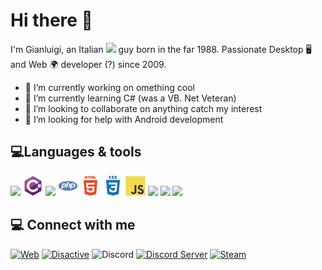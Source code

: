 # Hi there 👋


I'm Gianluigi, an Italian <img src="https://icons.iconarchive.com/icons/custom-icon-design/flat-europe-flag/32/Italy-icon.png" width="13" /> guy born in the far 1988. Passionate Desktop 🖥 and Web 🌍 developer (?) since 2009. 

- 🔭 I’m currently working on omething cool
- 🌱 I’m currently learning C# (was a VB. Net Veteran)
- 👯 I’m looking to collaborate on anything catch my interest
- 🤔 I’m looking for help with Android development

## 💻Languages & tools
<div align="left">
  <img src="https://img1.gratispng.com/20180803/qeo/kisspng-visual-basic-net-c-computer-programming-net-fra-microsoft-azure-selectpdf-com-5b6461828a2386.1784658315333052185658.jpg" width="32" />
  <img src="https://raw.githubusercontent.com/devicons/devicon/master/icons/csharp/csharp-original.svg" width="32" />
  <img src="https://www.clipartkey.com/mpngs/m/83-833131_microsoft-sql-server-logo-png-microsoft-sql-server.png" height="32" />
  <img src="https://raw.githubusercontent.com/devicons/devicon/master/icons/php/php-plain.svg" width="32" />
  <img src="https://raw.githubusercontent.com/devicons/devicon/master/icons/html5/html5-plain-wordmark.svg" width="32" />
  <img src="https://raw.githubusercontent.com/devicons/devicon/master/icons/css3/css3-plain-wordmark.svg" width="32" />
  <img src="https://raw.githubusercontent.com/devicons/devicon/master/icons/javascript/javascript-original.svg" width="32" />
  <img src="http://technotes.marziocarro.com/wp-content/uploads/sites/4/2014/07/mysql-logo.png" width="32" />
  <img src="https://cdn.jsdelivr.net/gh/devicons/devicon@develop/icons/visualstudio/visualstudio-plain.svg" width="32" />
  <img src="https://cdn.jsdelivr.net/gh/devicons/devicon@develop/icons/vscode/vscode-original.svg" width="32" />
</div>

## 💻 Connect with me
[![Web](https://img.shields.io/badge/-Web-990073?style=flat-square&logo=earth&logoColor=white)](https://capozzoli.me)
[![Disactive](https://img.shields.io/badge/-Disactive-ff0000?style=flat-square&logo=briefcase&logoColor=white)](https://disactive.com)
![Discord](https://img.shields.io/badge/-Tyler%234717-7289da?style=flat-square&logo=discord&logoColor=white)
[![Discord Server](https://img.shields.io/badge/-Discord%20Server-7289da?style=flat-square&logo=discord&logoColor=white)](https://discord.gg/wTkcuYwchd)
[![Steam](https://img.shields.io/badge/-Steam-262626?style=flat-square&logo=steam&logoColor=white)](https://steamcommunity.com/profiles/76561198005061122)
<!--
**RallyTuning/RallyTuning** is a ✨ _special_ ✨ repository because its `README.md` (this file) appears on your GitHub profile.

Here are some ideas to get you started:

- 🔭 I’m currently working on ...
- 🌱 I’m currently learning ...
- 👯 I’m looking to collaborate on ...
- 🤔 I’m looking for help with ...
- 💬 Ask me about ...
- 📫 How to reach me: ...
- 😄 Pronouns: ...
- ⚡ Fun fact: ...
-->
